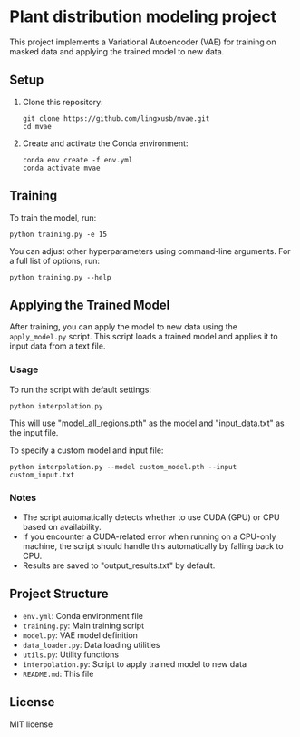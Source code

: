 # Plant distribution modeling project

This project implements a Variational Autoencoder (VAE) for training on masked data and applying the trained model to new data.

## Setup

1. Clone this repository:
   ```
   git clone https://github.com/lingxusb/mvae.git
   cd mvae
   ```

2. Create and activate the Conda environment:
   ```
   conda env create -f env.yml
   conda activate mvae
   ```


## Training

To train the model, run:

```
python training.py -e 15
```

You can adjust other hyperparameters using command-line arguments. For a full list of options, run:

```
python training.py --help
```

## Applying the Trained Model

After training, you can apply the model to new data using the `apply_model.py` script. This script loads a trained model and applies it to input data from a text file.

### Usage

To run the script with default settings:

```
python interpolation.py
```

This will use "model_all_regions.pth" as the model and "input_data.txt" as the input file.

To specify a custom model and input file:

```
python interpolation.py --model custom_model.pth --input custom_input.txt
```

### Notes

- The script automatically detects whether to use CUDA (GPU) or CPU based on availability.
- If you encounter a CUDA-related error when running on a CPU-only machine, the script should handle this automatically by falling back to CPU.
- Results are saved to "output_results.txt" by default.

## Project Structure

- `env.yml`: Conda environment file
- `training.py`: Main training script
- `model.py`: VAE model definition
- `data_loader.py`: Data loading utilities
- `utils.py`: Utility functions
- `interpolation.py`: Script to apply trained model to new data
- `README.md`: This file

## License

MIT license


